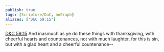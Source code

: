 ```yaml
---
publish: true
tags: [Scripture/DaC, noGraph]
aliases: ["D&C 59:15"]
---
```

[D&C 59:15](https://churchofjesuschrist.org/study/scriptures/dc-testament/dc/59?lang=eng&id=p15#p15) And inasmuch as ye do these things with thanksgiving, with cheerful hearts and countenances, not with much laughter, for this is sin, but with a glad heart and a cheerful countenance--
